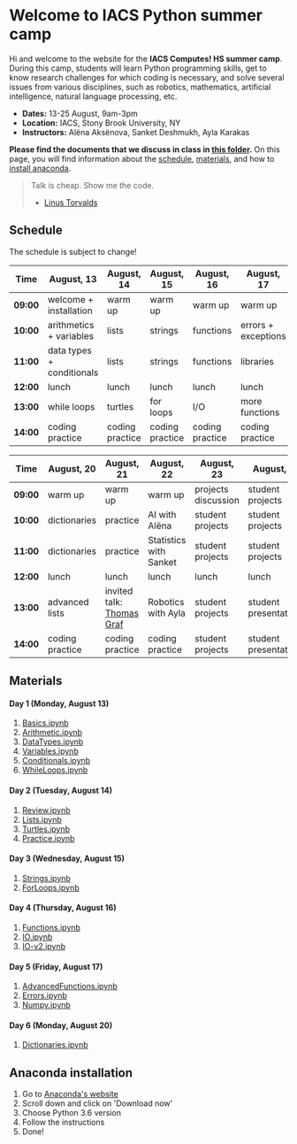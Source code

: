 # Welcome to IACS Python summer camp

Hi and welcome to the website for the **IACS Computes! HS summer camp**. During this camp, students will learn Python programming skills, get to know research challenges for which coding is necessary, and solve several issues from various disciplines, such as robotics, mathematics, artificial intelligence, natural language processing, etc.

- **Dates:** 13-25 August, 9am-3pm
- **Location:** IACS, Stony Brook University, NY
- **Instructors:** Alëna Aksënova, Sanket Deshmukh, Ayla Karakas

**Please find the documents that we discuss in class in [this folder](https://github.com/loisetoil/IACS_computes_2018).**
On this page, you will find information about the [schedule](#schedule), [materials](#materials), and how to [install anaconda](#anaconda-installation).

> Talk is cheap. Show me the code.
> - [Linus Torvalds](https://en.wikipedia.org/wiki/Linus_Torvalds)


## Schedule

The schedule is subject to change!

Time | August, 13 | August, 14 | August, 15 | August, 16 | August, 17
---------- | ---------- | ---------- | ---------- | ---------- | ----------
**09:00** | welcome + installation | warm up | warm up | warm up | warm up
**10:00** | arithmetics + variables | lists | strings | functions | errors + exceptions
**11:00** | data types + conditionals | lists | strings | functions | libraries
**12:00** | lunch | lunch | lunch | lunch | lunch
**13:00** | while loops | turtles | for loops | I/O | more functions
**14:00** | coding practice | coding practice | coding practice | coding practice | coding practice

Time | August, 20 | August, 21 | August, 22 | August, 23 | August, 24
---------- | ---------- | ---------- | ---------- | ---------- | ----------
**09:00** | warm up | warm up | warm up | projects discussion | student projects
**10:00** | dictionaries | practice | AI with Alëna | student projects | student projects
**11:00** | dictionaries | practice | Statistics with Sanket | student projects | student projects
**12:00** | lunch | lunch | lunch | lunch | lunch
**13:00** | advanced lists | invited talk: [Thomas Graf](http://thomasgraf.net/) | Robotics with Ayla | student projects | student presentations
**14:00** | coding practice | coding practice | coding practice | student projects | student presentations


## Materials
#### Day 1 (Monday, August 13)
1. [Basics.ipynb](https://minhaskamal.github.io/DownGit/#/home?url=https://github.com/loisetoil/IACS_computes_2018/tree/master/jupyter_notebooks/day1/Basics.ipynb)
2. [Arithmetic.ipynb](https://minhaskamal.github.io/DownGit/#/home?url=https://github.com/loisetoil/IACS_computes_2018/tree/master/jupyter_notebooks/day1/Arithmetic.ipynb)
3. [DataTypes.ipynb](https://minhaskamal.github.io/DownGit/#/home?url=https://github.com/loisetoil/IACS_computes_2018/tree/master/jupyter_notebooks/day1/DataTypes.ipynb)
4. [Variables.ipynb](https://minhaskamal.github.io/DownGit/#/home?url=https://github.com/loisetoil/IACS_computes_2018/tree/master/jupyter_notebooks/day1/Variables.ipynb)
5. [Conditionals.ipynb](https://github.com/loisetoil/IACS_computes_2018/tree/master/jupyter_notebooks/day1/Conditionals.ipynb)
6. [WhileLoops.ipynb](https://minhaskamal.github.io/DownGit/#/home?url=https://github.com/loisetoil/IACS_computes_2018/tree/master/jupyter_notebooks/day1/WhileLoops.ipynb)

#### Day 2 (Tuesday, August 14)
1. [Review.ipynb](https://minhaskamal.github.io/DownGit/#/home?url=https://github.com/loisetoil/IACS_computes_2018/blob/master/jupyter_notebooks/day2/Review%20-%20Day1.ipynb)
2. [Lists.ipynb](https://minhaskamal.github.io/DownGit/#/home?url=https://github.com/loisetoil/IACS_computes_2018/blob/master/jupyter_notebooks/day2/Lists.ipynb)
3. [Turtles.ipynb](https://minhaskamal.github.io/DownGit/#/home?url=https://github.com/loisetoil/IACS_computes_2018/blob/master/jupyter_notebooks/day2/turtles.ipynb)
3. [Practice.ipynb](https://minhaskamal.github.io/DownGit/#/home?url=https://github.com/loisetoil/IACS_computes_2018/blob/master/jupyter_notebooks/day2/practice_day2.ipynb)

#### Day 3 (Wednesday, August 15)
1. [Strings.ipynb](https://minhaskamal.github.io/DownGit/#/home?url=https://github.com/loisetoil/IACS_computes_2018/blob/master/jupyter_notebooks/day3/Day3-Strings.ipynb)
2. [ForLoops.ipynb](https://minhaskamal.github.io/DownGit/#/home?url=https://github.com/loisetoil/IACS_computes_2018/blob/master/jupyter_notebooks/day3/ForLoops.ipynb)

#### Day 4 (Thursday, August 16)
1. [Functions.ipynb](https://minhaskamal.github.io/DownGit/#/home?url=https://github.com/loisetoil/IACS_computes_2018/blob/master/jupyter_notebooks/day4/Functions.ipynb)
2. [IO.ipynb](https://minhaskamal.github.io/DownGit/#/home?url=https://github.com/loisetoil/IACS_computes_2018/blob/master/jupyter_notebooks/day4/IO.ipynb)
3. [IO-v2.ipynb](https://minhaskamal.github.io/DownGit/#/home?url=https://github.com/loisetoil/IACS_computes_2018/blob/master/jupyter_notebooks/day4/IO-v2.ipynb)

#### Day 5 (Friday, August 17)
1. [AdvancedFunctions.ipynb](https://minhaskamal.github.io/DownGit/#/home?url=https://github.com/loisetoil/IACS_computes_2018/blob/master/jupyter_notebooks/day5/AdvancedFunctions.ipynb)
2. [Errors.ipynb](https://minhaskamal.github.io/DownGit/#/home?url=https://github.com/loisetoil/IACS_computes_2018/blob/master/jupyter_notebooks/day5/Errors.ipynb)
3. [Numpy.ipynb](https://minhaskamal.github.io/DownGit/#/home?url=https://github.com/loisetoil/IACS_computes_2018/blob/master/jupyter_notebooks/day5/Numpy.ipynb)

#### Day 6 (Monday, August 20)
1. [Dictionaries.ipynb](https://minhaskamal.github.io/DownGit/#/home?url=https://github.com/loisetoil/IACS_computes_2018/blob/master/day6/Dictionaries.ipynb)

## Anaconda installation

1. Go to [Anaconda's website](https://www.anaconda.com/)
2. Scroll down and click on 'Download now'
3. Choose Python 3.6 version
4. Follow the instructions
5. Done!
